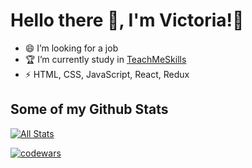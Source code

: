 # Hello there 👋, I'm Victoria!🙎

- 😄 I’m looking for a job
- 🏆 I’m currently study in <a href="https://teachmeskills.by/">TeachMeSkills</a>
- ⚡ HTML, CSS, JavaScript, React, Redux

## Some of my Github Stats
[![All Stats](https://github-readme-stats-axpwmfcg3.vercel.app/api?username=Victoria-Gudoit&show_icons=true&include_all_commits=true&count_private=true&hide=contribs)](https://github.com/pedes/github-readme-stats)

[![codewars](https://www.codewars.com/users/Victoria-Gudoit/badges/large)](https://www.codewars.com/users/Victoria-Gudoit)   

